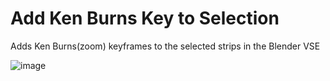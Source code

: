 # Add Ken Burns Key to Selection
Adds Ken Burns(zoom) keyframes to the selected strips in the Blender VSE

![image](https://github.com/tin2tin/add_ken_burns/assets/1322593/83a948f7-396f-4fad-8fe0-097357042986)

